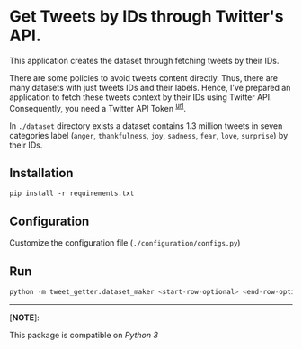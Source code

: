 # Get Tweets by IDs through Twitter's API.

This application creates the dataset through fetching tweets by their IDs.

There are some policies to avoid tweets content directly. Thus, there are many datasets with just tweets IDs and their labels. Hence, I've prepared an application to fetch these tweets context by their IDs using Twitter API. Consequently, you need a Twitter API Token <sup>[url](http://apps.twitter.com/)</sup>. 

In `./dataset` directory exists a dataset contains 1.3 million tweets in seven categories label (`anger`, `thankfulness`, `joy`, `sadness`, `fear`, `love`, `surprise`) by their IDs.

## Installation

```
pip install -r requirements.txt
```

## Configuration

Customize the configuration file (`./configuration/configs.py`)

## Run

```python
python -m tweet_getter.dataset_maker <start-row-optional> <end-row-optional>
```

---
[**NOTE**]:

This package is compatible on *Python 3*